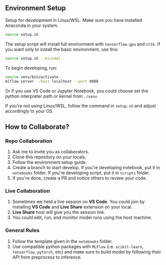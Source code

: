 ## Environment Setup
Setup for development in Linux/WSL. Make sure you have installed Anaconda in your system.
```bash
source setup.sh
```

The setup script will install full environment with `tensorflow-gpu` and `nltk`. If you want only to install the basic environment, use this:
```bash
source setup.sh --minimal
```

To begin developing, run:
```bash
source venv/bin/activate
mlflow server --host localhost --port 8080
```

Or if you use VS Code or Jupyter Notebook, you could choose set the python interpreter path or kernel from `./venv`.

If you're not using Linux/WSL, follow the command in `setup.sh` and adjust accordingly to your OS.

## How to Collaborate?

### Repo Collaboration
1. Ask me to invite you as collaborators.
2. Clone this repository on your locals.
3. Follow the environment setup guide.
4. Create a branch to start develop. If you're developing notebook, put it in `notebooks` folder. If you're developing script, put it in `scripts` folder.
5. If you're done, create a PR and notice others to review your code.

### Live Collaboration
1. Sometimes we held a live session on **VS Code**. You could join by installing **VS Code** and **Live Share** extension on your local.
2. **Live Share** host will give you the session link.
3. You could edit, run, and monitor model runs using the host machine.

### General Rules
1. Follow the template given in the `notebooks` folder.
2. Use compatible python packages with `MLFlow` (i.e. `scikit-learn`, `tensorflow`, `pytorch`, etc) and make sure to build model by following their API from preprocess to inference.
